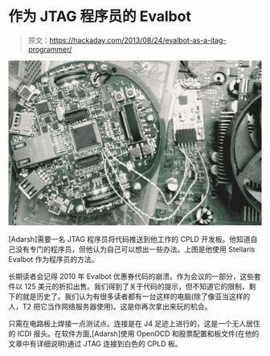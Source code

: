 # 作为 JTAG 程序员的 Evalbot

> 原文：<https://hackaday.com/2013/08/24/evalbot-as-a-jtag-programmer/>

![evalbot-as-jtag-programmer](img/c8db059617ce5ca7c693587ac49da5ba.png)

[Adarsh]需要一名 JTAG 程序员将代码推送到他工作的 CPLD 开发板。他知道自己没有专门的程序员，但他认为自己可以想出一些办法。上图是他使用 Stellaris Evalbot 作为程序员的方法。

长期读者会记得 2010 年 Evalbot 优惠券代码的崩溃。作为会议的一部分，这些套件以 125 美元的折扣出售。我们得到了关于代码的提示，但不知道它的限制，剩下的就是历史了。我们认为有很多读者都有一台这样的电脑(除了像亚当这样的人，T2 把它当作网络服务器使用)。这是你再次拿出来玩的机会。

只需在电路板上焊接一点测试点。连接是在 J4 足迹上进行的，这是一个无人居住的 ICDI 报头。在软件方面,[Adarsh]使用 OpenOCD 和股票配置和板文件(在他的文章中有详细说明)通过 JTAG 连接到白色的 CPLD 板。
